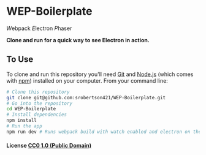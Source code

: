 # WEP-Boilerplate
*W*ebpack
*E*lectron
*P*haser

**Clone and run for a quick way to see Electron in action.**

## To Use

To clone and run this repository you'll need [Git](https://git-scm.com) and [Node.js](https://nodejs.org/en/download/) (which comes with [npm](http://npmjs.com)) installed on your computer. From your command line:

```bash
# Clone this repository
git clone git@github.com:srobertson421/WEP-Boilerplate.git
# Go into the repository
cd WEP-Boilerplate
# Install dependencies
npm install
# Run the app
npm run dev # Runs webpack build with watch enabled and electron on the current directory
```

#### License [CC0 1.0 (Public Domain)](LICENSE.md)
